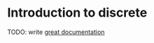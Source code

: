 # Introduction to discrete

TODO: write [great documentation](http://jacobian.org/writing/what-to-write/)
